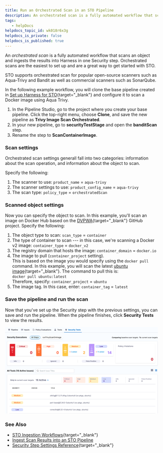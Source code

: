 ```yaml
---
title: Run an Orchestrated Scan in an STO Pipeline
description: An orchestrated scan is a fully automated workflow that scans an object and ingests the results into Harness in one Security step. Orchestrated scans are the easiest to set up and are a great way to get started with STO.
tags: 
   - helpDocs
helpdocs_topic_id: wk018r6x3g
helpdocs_is_private: false
helpdocs_is_published: true
---
```


An *orchestrated scan* is a fully automated workflow that scans an
object and ingests the results into Harness in one Security step.
Orchestrated scans are the easiest to set up and are a great way to get
started with STO.

STO supports orchestrated scan for popular open-source scanners such as
Aqua-Trivy and Bandit as well as commercial scanners such as SonarQube.

In the following example workflow, you will clone the base pipeline
created in [Set up Harness for
STO](https://docs.harness.io/article/rlbw5luj4h){target="_blank"} and
configure it to scan a Docker image using Aqua Trivy.

1.  In the Pipeline Studio, go to the project where you create your base
    pipeline. Click the top-right menu, choose **Clone**, and save the
    new pipeline as **Trivy Image Scan Orchestrated**.
2.  In your new pipeline, go to **securityTestStage** and open the
    **banditScan** step.
3.  Rename the step to **ScanContainerImage**.

### Scan settings

Orchestrated scan settings generall fall into two categories:
information about the scan operation, and information about the object
to scan.

Specify the following:

1.  The scanner to use: `product_name` = `aqua-trivy`
2.  The scanner settings to use: `product_config_name` = `aqua-trivy`
3.  The scan type: `policy_type` = `orchestratedScan`

### Scanned object settings

Now you can specify the object to scan. In this example, you\'ll scan an
image on Docker Hub based on the
[DVPWA](https://github.com/anxolerd/dvpwa){target="_blank"} GitHub
project. Specify the following:

1.  The object type to scan: `scan_type` = `container`
2.  The type of container to scan --- in this case, we\'re scanning a
    Docker v2 image: `container_type` = `docker_v2`
3.  The registry domain that hosts the image: `container_domain` =
    `docker.io`
4.  The image to pull (`container_project` setting).\
    This is based on the image you would specify using the `docker pull`
    command. In this example, you will scan the latest [ubuntu
    image](https://hub.docker.com/_/ubuntu/tags){target="_blank"}. The
    command to pull this is:\
    `docker pull ubuntu:latest`\
    Therefore, specify: `container_project` = `ubuntu`
5.  The image tag. In this case, enter: `container_tag` = `latest`

### Save the pipeline and run the scan

Now that you\'ve set up the Security step with the previous settings,
you can save and run the pipeline. When the pipeline finishes, click
**Security Tests** to view the results.

![](./static/run-an-orchestrated-scan-in-sto-05.png)

### See Also

-   [STO Ingestion
    Workflows](https://docs.harness.io/article/cjqnd71y07){target="_blank"}
-   [Ingest Scan Results into an STO
    Pipeline](https://docs.harness.io/article/d24n34qdbk)
-   [Security Step Settings
    Reference](https://docs.harness.io/article/0k0iubnzql){target="_blank"}
